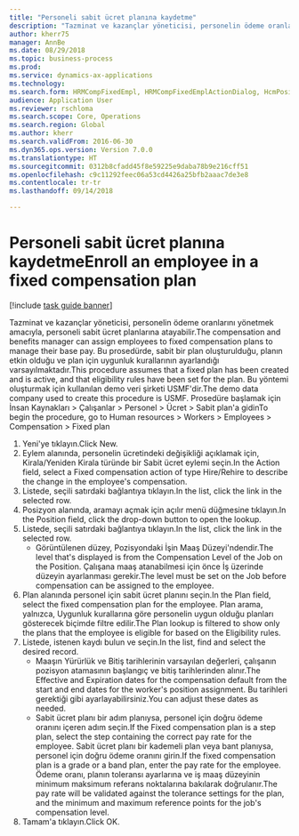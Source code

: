 ```yaml
--- 
title: "Personeli sabit ücret planına kaydetme"
description: "Tazminat ve kazançlar yöneticisi, personelin ödeme oranlarını yönetmek amacıyla, personeli sabit ücret planlarına atayabilir."
author: kherr75
manager: AnnBe
ms.date: 08/29/2018
ms.topic: business-process
ms.prod: 
ms.service: dynamics-ax-applications
ms.technology: 
ms.search.form: HRMCompFixedEmpl, HRMCompFixedEmplActionDialog, HcmPositionLookup, HRMCompRefPointLookup
audience: Application User
ms.reviewer: rschloma
ms.search.scope: Core, Operations
ms.search.region: Global
ms.author: kherr
ms.search.validFrom: 2016-06-30
ms.dyn365.ops.version: Version 7.0.0
ms.translationtype: HT
ms.sourcegitcommit: 0312b8cfadd45f8e59225e9daba78b9e216cff51
ms.openlocfilehash: c9c11292feec06a53cd4426a25bfb2aaac7de3e8
ms.contentlocale: tr-tr
ms.lasthandoff: 09/14/2018

---
```

# <a name="enroll-an-employee-in-a-fixed-compensation-plan"></a><span data-ttu-id="d85f5-103">Personeli sabit ücret planına kaydetme</span><span class="sxs-lookup"><span data-stu-id="d85f5-103">Enroll an employee in a fixed compensation plan</span></span>

[!include [task guide banner](../../includes/task-guide-banner.md)]

<span data-ttu-id="d85f5-104">Tazminat ve kazançlar yöneticisi, personelin ödeme oranlarını yönetmek amacıyla, personeli sabit ücret planlarına atayabilir.</span><span class="sxs-lookup"><span data-stu-id="d85f5-104">The compensation and benefits manager can assign employees to fixed compensation plans to manage their base pay.</span></span> <span data-ttu-id="d85f5-105">Bu prosedürde, sabit bir plan oluşturulduğu, planın etkin olduğu ve plan için uygunluk kurallarının ayarlandığı varsayılmaktadır.</span><span class="sxs-lookup"><span data-stu-id="d85f5-105">This procedure assumes that a fixed plan has been created and is active, and that eligibility rules have been set for the plan.</span></span> <span data-ttu-id="d85f5-106">Bu yöntemi oluşturmak için kullanılan demo veri şirketi USMF'dir.</span><span class="sxs-lookup"><span data-stu-id="d85f5-106">The demo data company used to create this procedure is USMF.</span></span> <span data-ttu-id="d85f5-107">Prosedüre başlamak için İnsan Kaynakları > Çalışanlar > Personel > Ücret > Sabit plan'a gidin</span><span class="sxs-lookup"><span data-stu-id="d85f5-107">To begin the procedure, go to Human resources > Workers > Employees > Compensation > Fixed plan</span></span>

1. <span data-ttu-id="d85f5-108">Yeni'ye tıklayın.</span><span class="sxs-lookup"><span data-stu-id="d85f5-108">Click New.</span></span>
2. <span data-ttu-id="d85f5-109">Eylem alanında, personelin ücretindeki değişikliği açıklamak için, Kirala/Yeniden Kirala türünde bir Sabit ücret eylemi seçin.</span><span class="sxs-lookup"><span data-stu-id="d85f5-109">In the Action field, select a Fixed compensation action of type Hire/Rehire to describe the change in the employee's compensation.</span></span>
3. <span data-ttu-id="d85f5-110">Listede, seçili satırdaki bağlantıya tıklayın.</span><span class="sxs-lookup"><span data-stu-id="d85f5-110">In the list, click the link in the selected row.</span></span>
4. <span data-ttu-id="d85f5-111">Posizyon alanında, aramayı açmak için açılır menü düğmesine tıklayın.</span><span class="sxs-lookup"><span data-stu-id="d85f5-111">In the Position field, click the drop-down button to open the lookup.</span></span>
5. <span data-ttu-id="d85f5-112">Listede, seçili satırdaki bağlantıya tıklayın.</span><span class="sxs-lookup"><span data-stu-id="d85f5-112">In the list, click the link in the selected row.</span></span>
    * <span data-ttu-id="d85f5-113">Görüntülenen düzey, Pozisyondaki İşin Maaş Düzeyi'ndendir.</span><span class="sxs-lookup"><span data-stu-id="d85f5-113">The level that's displayed is from the Compensation Level of the Job on the Position.</span></span> <span data-ttu-id="d85f5-114">Çalışana maaş atanabilmesi için önce İş üzerinde düzeyin ayarlanması gerekir.</span><span class="sxs-lookup"><span data-stu-id="d85f5-114">The level must be set on the Job before compensation can be assigned to the employee.</span></span>  
6. <span data-ttu-id="d85f5-115">Plan alanında personel için sabit ücret planını seçin.</span><span class="sxs-lookup"><span data-stu-id="d85f5-115">In the Plan field, select the fixed compensation plan for the employee.</span></span> <span data-ttu-id="d85f5-116">Plan arama, yalnızca, Uygunluk kurallarına göre personelin uygun olduğu planları gösterecek biçimde filtre edilir.</span><span class="sxs-lookup"><span data-stu-id="d85f5-116">The Plan lookup is filtered to show only the plans that the employee is eligible for based on the Eligibility rules.</span></span>
7. <span data-ttu-id="d85f5-117">Listede, istenen kaydı bulun ve seçin.</span><span class="sxs-lookup"><span data-stu-id="d85f5-117">In the list, find and select the desired record.</span></span>
    * <span data-ttu-id="d85f5-118">Maaşın Yürürlük ve Bitiş tarihlerinin varsayılan değerleri, çalışanın pozisyon atamasının başlangıç ve bitiş tarihlerinden alınır.</span><span class="sxs-lookup"><span data-stu-id="d85f5-118">The Effective and Expiration dates for the compensation default from the start and end dates for the worker's position assignment.</span></span> <span data-ttu-id="d85f5-119">Bu tarihleri gerektiği gibi ayarlayabilirsiniz.</span><span class="sxs-lookup"><span data-stu-id="d85f5-119">You can adjust these dates as needed.</span></span>  
    * <span data-ttu-id="d85f5-120">Sabit ücret planı bir adım planıysa, personel için doğru ödeme oranını içeren adım seçin.</span><span class="sxs-lookup"><span data-stu-id="d85f5-120">If the Fixed compensation plan is a step plan, select the step containing the correct pay rate for the employee.</span></span> <span data-ttu-id="d85f5-121">Sabit ücret planı bir kademeli plan veya bant planıysa, personel için doğru ödeme oranını girin.</span><span class="sxs-lookup"><span data-stu-id="d85f5-121">If the fixed compensation plan is a grade or a band plan, enter the pay rate for the employee.</span></span> <span data-ttu-id="d85f5-122">Ödeme oranı, planın toleransı ayarlarına ve iş maaş düzeyinin minimum maksimum referans noktalarına bakılarak doğrulanır.</span><span class="sxs-lookup"><span data-stu-id="d85f5-122">The pay rate will be validated against the tolerance settings for the plan, and the minimum and maximum reference points for the job's compensation level.</span></span>  
8. <span data-ttu-id="d85f5-123">Tamam'a tıklayın.</span><span class="sxs-lookup"><span data-stu-id="d85f5-123">Click OK.</span></span>


